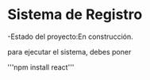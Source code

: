 <h1>Sistema de Registro</h1>

-Estado del proyecto:En construcción.

para ejecutar el sistema, debes poner

'''npm install react'''
